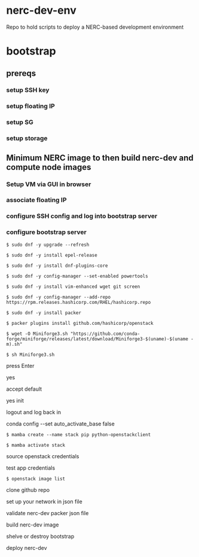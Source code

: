 # nerc-dev-env
Repo to hold scripts to deploy a NERC-based development environment

# bootstrap

## prereqs

### setup SSH key

### setup floating IP

### setup SG

### setup storage

## Minimum NERC image to then build nerc-dev and compute node images

### Setup VM via GUI in browser

### associate floating IP

### configure SSH config and log into bootstrap server

### configure bootstrap server

    $ sudo dnf -y upgrade --refresh

    $ sudo dnf -y install epel-release

    $ sudo dnf -y install dnf-plugins-core

    $ sudo dnf -y config-manager --set-enabled powertools

    $ sudo dnf -y install vim-enhanced wget git screen

    $ sudo dnf -y config-manager --add-repo https://rpm.releases.hashicorp.com/RHEL/hashicorp.repo

    $ sudo dnf -y install packer

    $ packer plugins install github.com/hashicorp/openstack

    $ wget -O Miniforge3.sh "https://github.com/conda-forge/miniforge/releases/latest/download/Miniforge3-$(uname)-$(uname -m).sh"

    $ sh Miniforge3.sh 

press Enter

yes

accept default

yes init

logout and log back in

conda config --set auto_activate_base false

    $ mamba create --name stack pip python-openstackclient

    $ mamba activate stack

source openstack credentials

test app credentials 

    $ openstack image list

clone github repo

set up your network in json file

validate nerc-dev packer json file

build nerc-dev image

shelve or destroy bootstrap 


deploy nerc-dev
